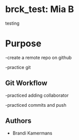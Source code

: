 # brck_test: Mia B

testing

# Purpose

-create a remote repo on github

-practice git

## Git Workflow

-practiced adding collaborator 

-practiced commits and push

## Authors

-   Brandi Kamermans
